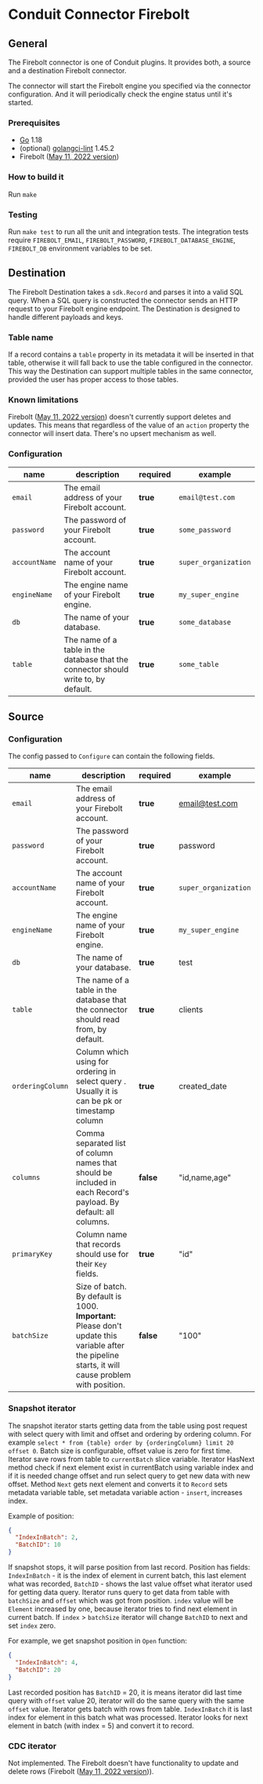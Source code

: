 # Conduit Connector Firebolt

## General

The Firebolt connector is one of Conduit plugins. It provides both, a source and a destination Firebolt connector.

The connector will start the Firebolt engine you specified via the connector configuration. And it will periodically check the engine status until it's started.

### Prerequisites

- [Go](https://go.dev/) 1.18
- (optional) [golangci-lint](https://github.com/golangci/golangci-lint) 1.45.2
- Firebolt ([May 11, 2022 version](https://docs.firebolt.io/general-reference/release-notes-archive.html#may-11-2022))

### How to build it

Run `make`

### Testing

Run `make test` to run all the unit and integration tests. The integration tests require `FIREBOLT_EMAIL`, `FIREBOLT_PASSWORD`, `FIREBOLT_DATABASE_ENGINE`, `FIREBOLT_DB` environment variables to be set.

## Destination

The Firebolt Destination takes a `sdk.Record` and parses it into a valid SQL query. When a SQL query is constructed the connector sends an HTTP request to your Firebolt engine endpoint. The Destination is designed to handle different payloads and keys.

### Table name

If a record contains a `table` property in its metadata it will be inserted in that table, otherwise it will fall back to use the table configured in the connector. This way the Destination can support multiple tables in the same connector, provided the user has proper access to those tables.

### Known limitations

Firebolt ([May 11, 2022 version](https://docs.firebolt.io/general-reference/release-notes-archive.html#may-11-2022)) doesn't currently support deletes and updates. This means that regardless of the value of an `action` property the connector will insert data. There's no upsert mechanism as well.

### Configuration

| name          | description                                                                         | required | example              |
| ------------- | ----------------------------------------------------------------------------------- | -------- | -------------------- |
| `email`       | The email address of your Firebolt account.                                         | **true** | `email@test.com`     |
| `password`    | The password of your Firebolt account.                                              | **true** | `some_password`      |
| `accountName` | The account name of your Firebolt account.                                          | **true** | `super_organization` |
| `engineName`  | The engine name of your Firebolt engine.                                            | **true** | `my_super_engine`    |
| `db`          | The name of your database.                                                          | **true** | `some_database`      |
| `table`       | The name of a table in the database that the connector should write to, by default. | **true** | `some_table`         |

## Source

### Configuration

The config passed to `Configure` can contain the following fields.

| name             | description                                                                                                                                            | required  | example              |
| ---------------- | ------------------------------------------------------------------------------------------------------------------------------------------------------ | --------- | -------------------- |
| `email`          | The email address of your Firebolt account.                                                                                                            | **true**  | email@test.com       |
| `password`       | The password of your Firebolt account.                                                                                                                 | **true**  | password             |
| `accountName`    | The account name of your Firebolt account.                                                                                                             | **true**  | `super_organization` |
| `engineName`     | The engine name of your Firebolt engine.                                                                                                               | **true**  | `my_super_engine`    |
| `db`             | The name of your database.                                                                                                                             | **true**  | test                 |
| `table`          | The name of a table in the database that the connector should read from, by default.                                                                   | **true**  | clients              |
| `orderingColumn` | Column which using for ordering in select query . Usually it is can be pk or timestamp column                                                          | **true**  | created_date         |
| `columns`        | Comma separated list of column names that should be included in each Record's payload. By default: all columns.                                        | **false** | "id,name,age"        |
| `primaryKey`     | Column name that records should use for their `Key` fields.                                                                                            | **true**  | "id"                 |
| `batchSize`      | Size of batch. By default is 1000. <b>Important:</b> Please don't update this variable after the pipeline starts, it will cause problem with position. | **false** | "100"                |

### Snapshot iterator

The snapshot iterator starts getting data from the table using post request with select query with limit and offset and
ordering by ordering column. For example `select * from {table} order by {orderingColumn} limit 20 offset 0`. Batch size
is configurable, offset value is zero for first time. Iterator save rows from table to `currentBatch` slice variable.
Iterator HasNext method check if next element exist in currentBatch using variable index and if it is needed change offset
and run select query to get new data with new offset. Method `Next` gets next element and converts it to `Record` sets metadata variable table,
set metadata variable action - `insert`, increases index.

Example of position:

```json
{
  "IndexInBatch": 2,
  "BatchID": 10
}
```

If snapshot stops, it will parse position from last record. Position has fields: `IndexInBatch` - it is the index of element
in current batch, this last element what was recorded, `BatchID` - shows the last value offset what iterator used for
getting data query. Iterator runs query to get data from table with `batchSize` and `offset` which was got from
position. `index` value will be `Element` increased by one, because iterator tries to find next element in current batch.
If `index` > `batchSize` iterator will change `BatchID` to next and set `index` zero.

For example, we get snapshot position in `Open` function:

```json
{
  "IndexInBatch": 4,
  "BatchID": 20
}
```

Last recorded position has `BatchID` = 20, it is means iterator did last time query with `offset` value 20, iterator will
do the same query with the same `offset` value. Iterator gets batch with rows from table. `IndexInBatch` it is last
index for element in this batch what was processed. Iterator looks for next element in batch (with index = 5) and convert
it to record.

### CDC iterator

Not implemented. The Firebolt doesn't have functionality to update and delete rows (Firebolt ([May 11, 2022 version](https://docs.firebolt.io/general-reference/release-notes-archive.html#may-11-2022))).
